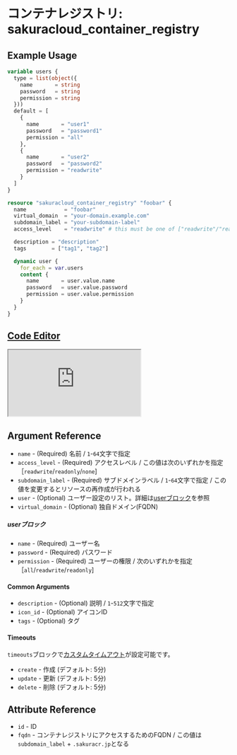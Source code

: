 # コンテナレジストリ: sakuracloud_container_registry

## Example Usage

```tf
variable users {
  type = list(object({
    name       = string
    password   = string
    permission = string
  }))
  default = [
    {
      name       = "user1"
      password   = "password1"
      permission = "all"
    },
    {
      name       = "user2"
      password   = "password2"
      permission = "readwrite"
    }
  ]
}

resource "sakuracloud_container_registry" "foobar" {
  name            = "foobar"
  virtual_domain  = "your-domain.example.com"
  subdomain_label = "your-subdomain-label"
  access_level    = "readwrite" # this must be one of ["readwrite"/"readonly"/"none"]

  description = "description"
  tags        = ["tag1", "tag2"]

  dynamic user {
    for_each = var.users
    content {
      name       = user.value.name
      password   = user.value.password
      permission = user.value.permission
    }
  }
}
```

<div class="editor">

<h2><a href="https://zouen-alpha.usacloud.jp/#resource/container_registry" target="_blank" rel="noopener noreferrer">Code Editor</a></h2>

<iframe src="https://zouen-alpha.usacloud.jp/#resource/container_registry"></iframe>

</div>


## Argument Reference

* `name` - (Required) 名前 / `1`-`64`文字で指定
* `access_level` - (Required) アクセスレベル / この値は次のいずれかを指定［`readwrite`/`readonly`/`none`]
* `subdomain_label` - (Required) サブドメインラベル /  `1`-`64`文字で指定 / この値を変更するとリソースの再作成が行われる
* `user` - (Optional) ユーザー設定のリスト。詳細は[userブロック](#user)を参照
* `virtual_domain` - (Optional) 独自ドメイン(FQDN)


##### userブロック

* `name` - (Required) ユーザー名
* `password` - (Required) パスワード
* `permission` - (Required) ユーザーの権限 / 次のいずれかを指定［`all`/`readwrite`/`readonly`]

#### Common Arguments

* `description` - (Optional) 説明 / `1`-`512`文字で指定
* `icon_id` - (Optional) アイコンID
* `tags` - (Optional) タグ

#### Timeouts

`timeouts`ブロックで[カスタムタイムアウト](https://www.terraform.io/docs/configuration/resources.html#operation-timeouts)が設定可能です。  

* `create` - 作成 (デフォルト: 5分)
* `update` - 更新 (デフォルト: 5分)
* `delete` - 削除 (デフォルト: 5分)

## Attribute Reference

* `id` - ID
* `fqdn` - コンテナレジストリにアクセスするためのFQDN / この値は`subdomain_label` + `.sakuracr.jp`となる



